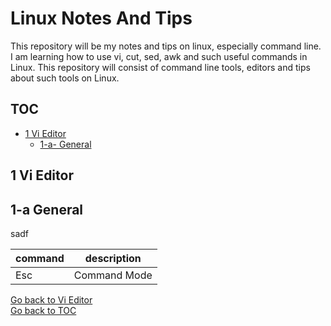 Linux Notes And Tips
====================

This repository will be my notes and tips on linux, especially command line. I am learning how to use vi, cut, sed, awk and such useful commands in Linux. This repository will consist of command line tools, editors and tips about such tools on Linux. 

TOC
---
- [1 Vi Editor](#0-vi-editor) <br/>
  * [1-a- General](#1-a-general) <br/>

 1 Vi Editor
------------

 1-a General
------------
sadf

| command | description |
| --- | --- |
| Esc               | Command Mode                              |

[Go back to Vi Editor](#0-vi-editor) <br/>
[Go back to TOC](#toc)
